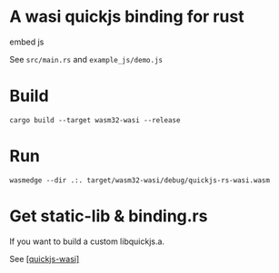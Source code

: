# A wasi quickjs binding for rust
embed js

See `src/main.rs` and `example_js/demo.js`

# Build

```shell
cargo build --target wasm32-wasi --release
```

# Run
```shell
wasmedge --dir .:. target/wasm32-wasi/debug/quickjs-rs-wasi.wasm
```

# Get static-lib & binding.rs
If you want to build a custom libquickjs.a.

See [[quickjs-wasi]](https://github.com/second-state/quickjs-wasi)
